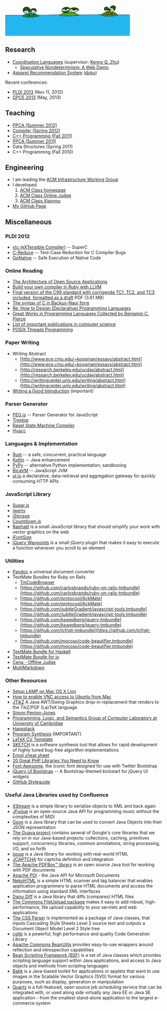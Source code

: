 ![图片：做人要低调](/images/didiao.gif "做人要低调")

## Research
* [Coordination Languages](http://www.cs.sjtu.edu.cn/~kzhu/wiki/index.php5/Coordination_Languages) (supervisor: [Kenny Q. Zhu](http://www.cs.sjtu.edu.cn/~kzhu/))
  * [Speculative Nondeterminism: A Web Demo](http://adapt.seiee.sjtu.edu.cn/speculate/)
* [Apparel Recommendation System](http://acm.sjtu.edu.cn/~xjia/recsys) ([doku](http://recsys.acm-project.org/wiki/))

Recent conferences:

* [PLDI 2013](http://pldi2013.ucombinator.org/) (Nov 11, 2012)
* [GPCE 2013](http://program-transformation.org/Gpce) (May, 2013)

## Teaching
* [PPCA (Summer 2012)](http://acm.sjtu.edu.cn/ppca/)
* [Compiler (Spring 2012)](http://acm.sjtu.edu.cn/compiler/)
* [C++ Programming (Fall 2011)](http://acm.sjtu.edu.cn/courses/cs110/fa11)
* [PPCA (Summer 2011)](http://202.120.61.3:8103/wiki/PPCA_2011)
* Data Structures (Spring 2011)
* C++ Programming (Fall 2010)

## Engineering
* I am leading the [ACM Infrastructure Working Group](http://acm.sjtu.edu.cn/iwg)
* I developed
  1. [ACM Class homepage](http://acm.sjtu.edu.cn/)
  2. [ACM Class Online Judge](http://acm.sjtu.edu.cn/OnlineJudge/)
  3. [ACM Class Xiaoyou](http://acm.sjtu.edu.cn/xiaoyou/)
* [My GitHub Page](https://github.com/stfairy)

## Miscellaneous

### PLDI 2012
* [xtc (eXTensible Compiler)](http://cs.nyu.edu/xtc/) -- SuperC
* [C-Reduce](http://embed.cs.utah.edu/creduce/) -- Test-Case Reduction for C Compiler Bugs
* [GoNative](http://sos.cse.lehigh.edu/gonative/) -- Safe Execution of Native Code

### Online Reading
* [The Architecture of Open Source Applications](http://www.aosabook.org/en/index.html)
* [Build your own compiler in Ruby with LLVM](http://macournoyer.com/blog/2008/12/09/orange/)
* [Final version of the C99 standard with corrigenda TC1, TC2, and TC3 included, formatted as a draft](http://www.open-std.org/jtc1/sc22/WG14/www/docs/n1256.pdf) PDF (3.61&nbsp;MB)
* [The syntax of C in Backus-Naur form](http://www.cs.manchester.ac.uk/~pjj/bnf/c_syntax.bnf)
* [Re: How to Design (Declarative) Programming Languages](http://people.csail.mit.edu/gregs/ll1-discuss-archive-html/msg04323.html)
* [Great Works in Programming Languages Collected by Benjamin C. Pierce](http://www.cis.upenn.edu/~bcpierce/courses/670Fall04/GreatWorksInPL.shtml)
* [List of important publications in computer science](http://en.wikipedia.org/wiki/List_of_important_publications_in_computer_science)
* [POSIX Threads Programming](http://computing.llnl.gov/tutorials/pthreads/)

### Paper Writing
* Writing Abstract
  * [http://www.ece.cmu.edu/~koopman/essays/abstract.html](http://www.ece.cmu.edu/~koopman/essays/abstract.html)
  * [http://research.berkeley.edu/ucday/abstract.html](http://research.berkeley.edu/ucday/abstract.html)
  * [http://writingcenter.unlv.edu/writing/abstract.html](http://writingcenter.unlv.edu/writing/abstract.html)
* [Writing a Good Introduction](http://www.cs.columbia.edu/~hgs/etc/intro-style.html) (important)

### Parser Generator
* [PEG.js](http://pegjs.majda.cz/) -- Parser Generator for JavaScript
* [Treetop](http://treetop.rubyforge.org/)
* [Ragel State Machine Compiler](http://www.complang.org/ragel/)
* [Hyacc](http://hyacc.sourceforge.net/)

### Languages & Implementation
* [Rust](http://www.rust-lang.org/) -- a safe, concurrent, practical language
* [Kotlin](http://confluence.jetbrains.net/display/Kotlin/Welcome) -- Java enhancement
* [PyPy](http://pypy.org/) -- alternative Python implementation; sandboxing
* [BicaVM](http://github.com/nurv/BicaVM) -- JavaScript JVM
* [ql.io](http://ql.io/) a declarative, data-retrieval and aggregation gateway for quickly consuming HTTP APIs

### JavaScript Library
* [Sugar.js](http://sugarjs.com/)
* [jwerty](http://keithamus.github.com/jwerty/)
* [jStorage](http://www.jstorage.info/)
* [Countdown.js](http://countdownjs.org/)
* [Raphaël](http://raphaeljs.com/) is a small JavaScript library that should simplify your work with vector graphics on the web
* [jFontSize](http://www.jfontsize.com/)
* [jQuery Waypoints](http://imakewebthings.com/jquery-waypoints/) is a small jQuery plugin that makes it easy to execute a function whenever you scroll to an element

### Utilities
* [Pandoc](http://johnmacfarlane.net/pandoc/) a universal document converter
* TextMate Bundles for Ruby on Rails
  * [TmCodeBrowser](http://www.cocoabits.com/TmCodeBrowser/)
  * [https://github.com/carlosbrando/ruby-on-rails-tmbundle](https://github.com/carlosbrando/ruby-on-rails-tmbundle)
  * [https://github.com/protocool/AckMate](https://github.com/protocool/AckMate)
  * [https://github.com/subtleGradient/javascript-tools.tmbundle](https://github.com/subtleGradient/javascript-tools.tmbundle)
  * [https://github.com/kswedberg/jquery-tmbundle](https://github.com/kswedberg/jquery-tmbundle)
  * [https://github.com/jcf/git-tmbundle](https://github.com/jcf/git-tmbundle)
  * [https://github.com/mocoso/code-beautifier.tmbundle](https://github.com/mocoso/code-beautifier.tmbundle)
* [TextMate Bundle for Haskell](https://github.com/textmate/haskell.tmbundle)
* [TextMate Bundle for io](https://github.com/textmate/io.tmbundle)
* [Cena - Offline Judge](http://code.google.com/p/cena/)
* [MultiMarkdown](http://fletcherpenney.net/multimarkdown/)

### Other Resources
* [Setup LAMP on Mac OS X Lion](http://todsul.com/lamp-mac-os-x-lion)
* [How to enable VNC access to Ubuntu from Mac](http://are4.us/raysblog/?p=983)
* [JTikZ](http://jtikz.sourceforge.net/) A Java AWT/Swing Graphics drop-in replacement that renders to the TikZ/PGF (La)TeX language.
* [Simon Peyton-Jones](http://research.microsoft.com/en-us/people/simonpj/)
* [Programming, Logic, and Semantics Group of Computer Laboratory at University of Cambridge](http://www.cl.cam.ac.uk/research/pls/)
* [Happstack](http://www.happstack.com/)
* [Program Synthesis](http://research.microsoft.com/en-us/um/people/sumitg/pubs/synthesis.html) (IMPORTANT)
* [LaTeX CV Template](http://jblevins.org/projects/cv-template/)
* [SKETCH](http://bitbucket.org/gatoatigrado/sketch-frontend/wiki/Home) is a software synthesis tool that allows for rapid development of highly tuned bug-free algorithm implementations
* [Emoji cheat sheet](http://www.emoji-cheat-sheet.com)
* [20 Great PHP Libraries You Need to Know](http://komunitasweb.com/2009/03/20-great-php-library-you-need-to-know/)
* [Font Awesome](http://fortawesome.github.com/Font-Awesome/), the iconic font designed for use with Twitter Bootstrap
* [jQuery UI Bootstrap](http://addyosmani.github.com/jquery-ui-bootstrap/) -- A Bootstrap-themed kickstart for jQuery UI widgets
* [GitHub Styleguide](https://github.com/styleguide)

### Useful Java Libraries used by Confluence
* [XStream](http://xstream.codehaus.org/) is a simple library to serialize objects to XML and back again
* [JFugue](http://www.jfugue.org/) is an open-source Java API for programming music without the complexities of MIDI
* [Gson](http://code.google.com/p/google-gson/) is a Java library that can be used to convert Java Objects into their JSON representation
* [The Guava project](http://code.google.com/p/guava-libraries/) contains several of Google's core libraries that we rely on in our Java-based projects: collections, caching, primitives support, concurrency libraries, common annotations, string processing, I/O, and so forth
* [jsoup](http://jsoup.org/) is a Java library for working with real-world HTML
* [JCAPTCHA](http://jcaptcha.sourceforge.net/) for captcha definition and integration
* [The Apache PDFBox™ library](http://pdfbox.apache.org/) is an open source Java tool for working with PDF documents
* [Apache POI](http://poi.apache.org/) - the Java API for Microsoft Documents
* [NekoHTML](http://nekohtml.sourceforge.net/) is a simple HTML scanner and tag balancer that enables application programmers to parse HTML documents and access the information using standard XML interfaces
* [Daisy Diff](http://code.google.com/p/daisydiff/) is a Java library that diffs (compares) HTML files
* [The Commons FileUpload package](http://commons.apache.org/fileupload/) makes it easy to add robust, high-performance, file upload capability to your servlets and web applications
* [The CSS Parser](http://cssparser.sourceforge.net/) is implemented as a package of Java classes, that inputs Cascading Style Sheets Level 2 source text and outputs a Document Object Model Level 2 Style tree
* [cglib](http://cglib.sourceforge.net/) is a powerful, high performance and quality Code Generation Library
* [Apache Commons BeanUtils](http://commons.apache.org/beanutils/) provides easy-to-use wrappers around reflection and introspection capabilities
* [Bean Scripting Framework (BSF)](http://commons.apache.org/bsf/) is a set of Java classes which provides scripting language support within Java applications, and access to Java objects and methods from scripting languages
* [Batik](http://xmlgraphics.apache.org/batik/) is a Java-based toolkit for applications or applets that want to use images in the Scalable Vector Graphics (SVG) format for various purposes, such as display, generation or manipulation
* [Quartz](http://quartz-scheduler.org/) is a full-featured, open source job scheduling service that can be integrated with, or used along side virtually any Java EE or Java SE application - from the smallest stand-alone application to the largest e-commerce system


